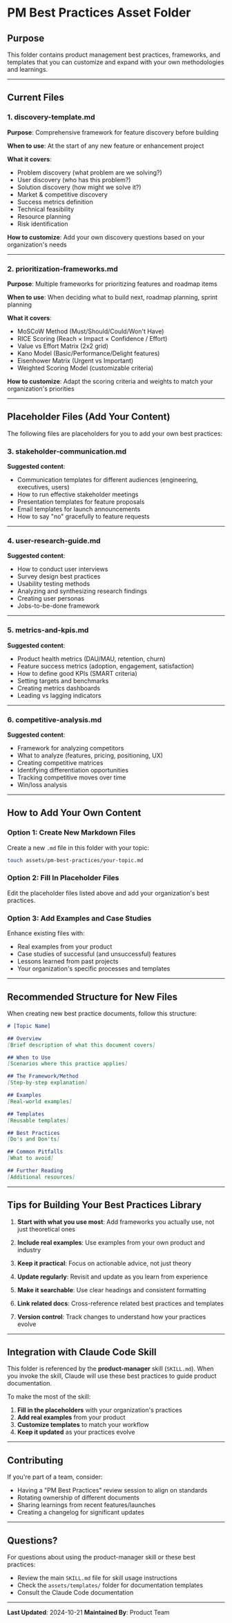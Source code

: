 # PM Best Practices Asset Folder

## Purpose

This folder contains product management best practices, frameworks, and templates that you can customize and expand with your own methodologies and learnings.

---

## Current Files

### 1. discovery-template.md
**Purpose**: Comprehensive framework for feature discovery before building

**When to use**: At the start of any new feature or enhancement project

**What it covers**:
- Problem discovery (what problem are we solving?)
- User discovery (who has this problem?)
- Solution discovery (how might we solve it?)
- Market & competitive discovery
- Success metrics definition
- Technical feasibility
- Resource planning
- Risk identification

**How to customize**: Add your own discovery questions based on your organization's needs

---

### 2. prioritization-frameworks.md
**Purpose**: Multiple frameworks for prioritizing features and roadmap items

**When to use**: When deciding what to build next, roadmap planning, sprint planning

**What it covers**:
- MoSCoW Method (Must/Should/Could/Won't Have)
- RICE Scoring (Reach × Impact × Confidence / Effort)
- Value vs Effort Matrix (2x2 grid)
- Kano Model (Basic/Performance/Delight features)
- Eisenhower Matrix (Urgent vs Important)
- Weighted Scoring Model (customizable criteria)

**How to customize**: Adapt the scoring criteria and weights to match your organization's priorities

---

## Placeholder Files (Add Your Content)

The following files are placeholders for you to add your own best practices:

### 3. stakeholder-communication.md
**Suggested content**:
- Communication templates for different audiences (engineering, executives, users)
- How to run effective stakeholder meetings
- Presentation templates for feature proposals
- Email templates for launch announcements
- How to say "no" gracefully to feature requests

---

### 4. user-research-guide.md
**Suggested content**:
- How to conduct user interviews
- Survey design best practices
- Usability testing methods
- Analyzing and synthesizing research findings
- Creating user personas
- Jobs-to-be-done framework

---

### 5. metrics-and-kpis.md
**Suggested content**:
- Product health metrics (DAU/MAU, retention, churn)
- Feature success metrics (adoption, engagement, satisfaction)
- How to define good KPIs (SMART criteria)
- Setting targets and benchmarks
- Creating metrics dashboards
- Leading vs lagging indicators

---

### 6. competitive-analysis.md
**Suggested content**:
- Framework for analyzing competitors
- What to analyze (features, pricing, positioning, UX)
- Creating competitive matrices
- Identifying differentiation opportunities
- Tracking competitive moves over time
- Win/loss analysis

---

## How to Add Your Own Content

### Option 1: Create New Markdown Files

Create a new `.md` file in this folder with your topic:

```bash
touch assets/pm-best-practices/your-topic.md
```

### Option 2: Fill In Placeholder Files

Edit the placeholder files listed above and add your organization's best practices.

### Option 3: Add Examples and Case Studies

Enhance existing files with:
- Real examples from your product
- Case studies of successful (and unsuccessful) features
- Lessons learned from past projects
- Your organization's specific processes and templates

---

## Recommended Structure for New Files

When creating new best practice documents, follow this structure:

```markdown
# [Topic Name]

## Overview
[Brief description of what this document covers]

## When to Use
[Scenarios where this practice applies]

## The Framework/Method
[Step-by-step explanation]

## Examples
[Real-world examples]

## Templates
[Reusable templates]

## Best Practices
[Do's and Don'ts]

## Common Pitfalls
[What to avoid]

## Further Reading
[Additional resources]
```

---

## Tips for Building Your Best Practices Library

1. **Start with what you use most**: Add frameworks you actually use, not just theoretical ones

2. **Include real examples**: Use examples from your own product and industry

3. **Keep it practical**: Focus on actionable advice, not just theory

4. **Update regularly**: Revisit and update as you learn from experience

5. **Make it searchable**: Use clear headings and consistent formatting

6. **Link related docs**: Cross-reference related best practices and templates

7. **Version control**: Track changes to understand how your practices evolve

---

## Integration with Claude Code Skill

This folder is referenced by the **product-manager** skill (`SKILL.md`). When you invoke the skill, Claude will use these best practices to guide product documentation.

To make the most of the skill:
1. **Fill in the placeholders** with your organization's practices
2. **Add real examples** from your product
3. **Customize templates** to match your workflow
4. **Keep it updated** as your practices evolve

---

## Contributing

If you're part of a team, consider:
- Having a "PM Best Practices" review session to align on standards
- Rotating ownership of different documents
- Sharing learnings from recent features/launches
- Creating a changelog for significant updates

---

## Questions?

For questions about using the product-manager skill or these best practices:
- Review the main `SKILL.md` file for skill usage instructions
- Check the `assets/templates/` folder for documentation templates
- Consult the Claude Code documentation

---

**Last Updated**: 2024-10-21
**Maintained By**: Product Team
